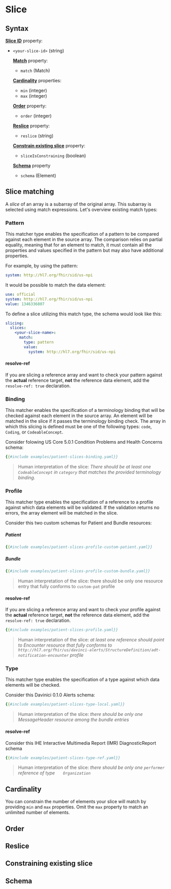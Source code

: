 # Slice

## Syntax
**[Slice ID](#slice-id)** property:
- `<your-slice-id>` (string)

  **[Match](#slice-matching)** property:
  - `match` (Match)
  
  **[Cardinality](#cardinality)** properties:
  - `min` (integer)
  - `max` (integer)
  
  **[Order](#order)** property:
  - `order` (integer)
  
  **[Reslice](#reslice)** property:
  - `reslice` (string)
  
  **[Constrain existing slice](#constraining-existing-slice)** property:
  - `sliceIsConstraining` (boolean)
  
  **[Schema](element.md)** property
  - `schema` (Element)

## Slice matching
A _slice_ of an array is a subarray of the original array. This subarray is selected using match expressions. Let's overview existing match types:

### Pattern

This matcher type enables the specification of a pattern to be compared against each element in the source array. The comparison relies on partial equality, meaning that for an element to match, it must contain all the properties and values specified in the pattern but may also have additional properties.

For example, by using the pattern:

```yaml
system: http://hl7.org/fhir/sid/us-npi
```

It would be possible to match the data element:

```yaml
use: official
system: http://hl7.org/fhir/sid/us-npi
value: 1346336807
```

To define a slice utilizing this match type, the schema would look like this:

```yaml
slicing:
  slices:
    <your-slice-name>:
      match:
        type: pattern
        value:
          system: http://hl7.org/fhir/sid/us-npi
```

#### resolve-ref

If you are slicing a reference array and want to check your pattern against the **actual** reference target, **not** the reference data element, add the `resolve-ref: true` declaration.

### Binding

This matcher enables the specification of a terminology binding that will be checked against each element in the source array. 
An element will be matched in the slice if it passes the terminology binding check. 
The array in which this slicing is defined must be one of the following types: `code`, `Coding`, or `CodeableConcept`.

Consider folowing  US Core 5.0.1 Condition Problems and Health Concerns schema:

```yaml
{{#include examples/patient-slices-binding.yaml}}
```

> Human interpretation of the slice: _There should be at least one `CodeableConcept` in `category` that matches the provided terminology binding._


### Profile

This matcher type enables the specification of a reference to a profile against which data elements will be validated. If the validation returns no errors, the array element will be matched in the slice.

Consider this two custom schemas for Patient and Bundle resources:

##### Patient
```yaml
{{#include examples/patient-slices-profile-custom-patient.yaml}}
```

##### Bundle
```yaml
{{#include examples/patient-slices-profile-custom-bundle.yaml}}
```
> Human interpretation of the slice: there should be only one resource entry that fully conforms to `custom-pat` profile

#### resolve-ref

If you are slicing a reference array and want to check your profile against the **actual** reference target, **not** the reference data element, add the `resolve-ref: true` declaration.

```yaml
{{#include examples/patient-slices-profile.yaml}}
```
> Human interpretation of the slice: _at least one reference should point to Encounter resource that fully conforms to `http://hl7.org/fhir/us/davinci-alerts/StructureDefinition/adt-notification-encounter` profile_

### Type

This matcher type enables the specification of a type against which data elements will be checked.

Consider this Davinici 0.1.0 Alerts schema:

```yaml
{{#include examples/patient-slices-type-local.yaml}}
```
> Human interpretation of the slice: _there should be only one MessageHeader resource among the bundle entries_

#### resolve-ref

Consider this IHE Interactive Multimedia Report (IMR) DiagnosticReport schema

```yaml
{{#include examples/patient-slices-type-ref.yaml}}
```

> Human interpretation of the slice: _there should be only one `performer` reference of type `   Organization`_
## Cardinality

You can constrain the number of elements your slice will match by providing `min` and `max` properties. Omit the `max` property to match an unlimited number of elements.

## Order

## Reslice

## Constraining existing slice

## Schema
